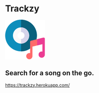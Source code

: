 # Trackzy
![Trackzy](/assets/disc(1).png)
## Search for a song on the go.
https://trackzy.herokuapp.com/
